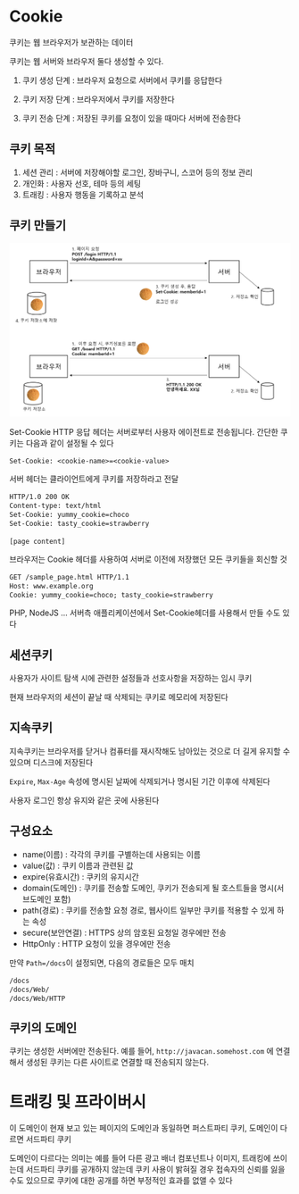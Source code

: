 # Cookie

쿠키는 웹 브라우저가 보관하는 데이터

쿠키는 웹 서버와 브라우저 둘다 생성할 수 있다.

1. 쿠키 생성 단계 : 브라우저 요청으로 서버에서 쿠키를 응답한다

2. 쿠키 저장 단계 : 브라우저에서 쿠키를 저장한다

3. 쿠키 전송 단계 : 저장된 쿠키를 요청이 있을 때마다 서버에 전송한다

## 쿠키 목적

1. 세션 관리 : 서버에 저장해야할 로그인, 장바구니, 스코어 등의 정보 관리
2. 개인화 : 사용자 선호, 테마 등의 세팅
3. 트래킹 : 사용자 행동을 기록하고 분석

## 쿠키 만들기

<img src="https://github.com/Geol2/Today-I-Learned/blob/main/Java/JSP/images/cookie.png" />

Set-Cookie HTTP 응답 헤더는 서버로부터 사용자 에이전트로 전송됩니다. 간단한 쿠키는 다음과 같이 설정될 수 있다

```
Set-Cookie: <cookie-name>=<cookie-value>
```

서버 헤더는 클라이언트에게 쿠키를 저장하라고 전달

```
HTTP/1.0 200 OK
Content-type: text/html
Set-Cookie: yummy_cookie=choco
Set-Cookie: tasty_cookie=strawberry

[page content]
```

브라우저는 Cookie 헤더를 사용하여 서버로 이전에 저장했던 모든 쿠키들을 회신할 것

```
GET /sample_page.html HTTP/1.1
Host: www.example.org
Cookie: yummy_cookie=choco; tasty_cookie=strawberry
```

PHP, NodeJS ... 서버측 애플리케이션에서 Set-Cookie헤더를 사용해서 만들 수도 있다


## 세션쿠키

사용자가 사이트 탐색 시에 관련한 설정들과 선호사항을 저장하는 임시 쿠키

현재 브라우저의 세션이 끝날 때 삭제되는 쿠키로 메모리에 저장된다

## 지속쿠키

지속쿠키는 브라우저를 닫거나 컴퓨터를 재시작해도 남아있는 것으로 더 길게 유지할 수 있으며 디스크에 저장된다

`Expire`, `Max-Age` 속성에 명시된 날짜에 삭제되거나 명시된 기간 이후에 삭제된다

사용자 로그인 항상 유지와 같은 곳에 사용된다

## 구성요소

- name(이름) : 각각의 쿠키를 구별하는데 사용되는 이름
- value(값) : 쿠키 이름과 관련된 값
- expire(유효시간) : 쿠키의 유지시간
- domain(도메인) : 쿠키를 전송할 도메인, 쿠키가 전송되게 될 호스트들을 명시(서브도메인 포함)
- path(경로) : 쿠키를 전송할 요청 경로, 웹사이트 일부만 쿠키를 적용할 수 있게 하는 속성
- secure(보안연결) : HTTPS 상의 암호된 요청일 경우에만 전송
- HttpOnly : HTTP 요청이 있을 경우에만 전송

만약 `Path=/docs`이 설정되면, 다음의 경로들은 모두 매치

```
/docs
/docs/Web/
/docs/Web/HTTP
```

## 쿠키의 도메인

쿠키는 생성한 서버에만 전송된다. 예를 들어, `http://javacan.somehost.com` 에 연결해서 생성된 쿠키는 다른 사이트로 연결할 때 전송되지 않는다.

# 트래킹 및 프라이버시

이 도메인이 현재 보고 있는 페이지의 도메인과 동일하면 퍼스트파티 쿠키, 도메인이 다르면 서드파티 쿠키

도메인이 다르다는 의미는 예를 들어 다른 광고 배너 컴포넌트나 이미지, 트래킹에 쓰이는데 서드파티 쿠키를 공개하지 않는데 쿠키 사용이 밝혀질 경우 접속자의 신뢰를 잃을 수도 있으므로 쿠키에 대한 공개를 하면 부정적인 효과를 없앨 수 있다
